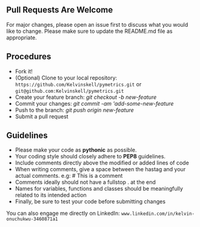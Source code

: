 ## Pull Requests Are Welcome

For major changes, please open an issue first to discuss what you would like to change.
Please make sure to update the README.md file as appropriate.

## Procedures

- Fork it!
- (Optional) Clone to your local repository: `https://github.com/Kelvinskell/pymetrics.git` or `git@github.com:Kelvinskell/pymetrics.git`
- Create your feature branch: *git checkout -b new-feature*
- Commit your changes: *git commit -am 'add-some-new-feature*
- Push to the branch: *git push origin new-feature*
- Submit a pull request

## Guidelines

- Please make your code as **pythonic** as possible. 
- Your coding style should closely adhere to **PEP8** guidelines. 
- Include comments directly above the modified or added lines of code
- When writing comments, give a space between the hastag and your actual comments. e.g: # This is a comment
- Comments ideally should not have a fullstop . at the end
- Names for variables, functions and classes should be meaningfully related to its intended action
- Finally, be sure to test your code before submitting changes


You can also engage me directly on LinkedIn: `www.linkedin.com/in/kelvin-onuchukwu-3460871a1`
